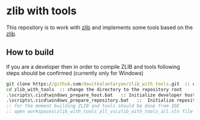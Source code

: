 # zlib with tools  

This repository is to work with [zlib](https://github.com/madler/zlib) and implements some tools 
based on the [zlib](https://github.com/madler/zlib).

## How to build  
  
If you are a developer then in order to compile ZLIB and tools following steps should be confirmed (currently only for Windows)  
  
```bat
git clone https://github.com/davitkalantaryan/zlib_with_tools.git  :: or one can fork/copy/clone and use another remote  
cd zlib_with_tools  :: change the directory to the repository root  
.\scripts\.cicd\windows_prepare_host.bat   :: Initialize developer host (skip this if you did this once)  
.\scripts\.cicd\windows_prepare_repository.bat   ::  Initialize repository (submodules and some config files)  
:: for the moment building ZLIB and tools should be done from IDE  
:: open workspaces\zlib_with_tools_all_vs\zlib_with_tools_all.sln file using Visual Studio and build all  
```  
